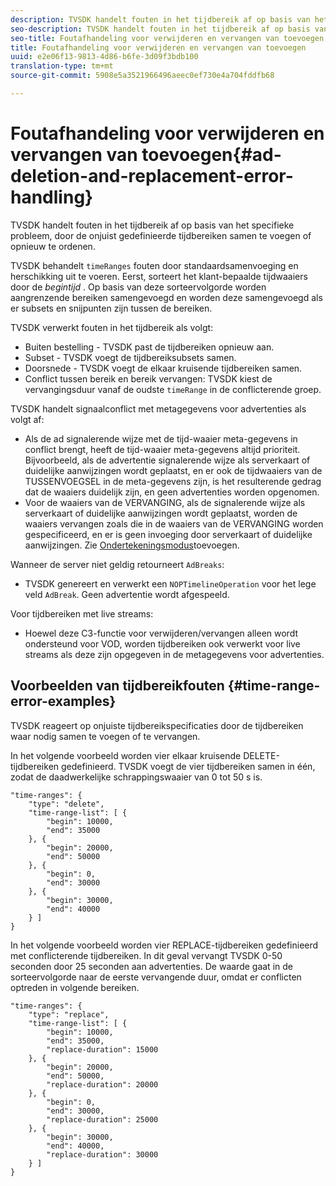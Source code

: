```yaml
---
description: TVSDK handelt fouten in het tijdbereik af op basis van het specifieke probleem, door de onjuist gedefinieerde tijdbereiken samen te voegen of opnieuw te ordenen.
seo-description: TVSDK handelt fouten in het tijdbereik af op basis van het specifieke probleem, door de onjuist gedefinieerde tijdbereiken samen te voegen of opnieuw te ordenen.
seo-title: Foutafhandeling voor verwijderen en vervangen van toevoegen
title: Foutafhandeling voor verwijderen en vervangen van toevoegen
uuid: e2e06f13-9813-4d86-b6fe-3d09f3bdb100
translation-type: tm+mt
source-git-commit: 5908e5a3521966496aeec0ef730e4a704fddfb68

---
```



# Foutafhandeling voor verwijderen en vervangen van toevoegen{#ad-deletion-and-replacement-error-handling}

TVSDK handelt fouten in het tijdbereik af op basis van het specifieke probleem, door de onjuist gedefinieerde tijdbereiken samen te voegen of opnieuw te ordenen.

TVSDK behandelt `timeRanges` fouten door standaardsamenvoeging en herschikking uit te voeren. Eerst, sorteert het klant-bepaalde tijdwaaiers door de *begintijd* . Op basis van deze sorteervolgorde worden aangrenzende bereiken samengevoegd en worden deze samengevoegd als er subsets en snijpunten zijn tussen de bereiken.

TVSDK verwerkt fouten in het tijdbereik als volgt:

* Buiten bestelling - TVSDK past de tijdbereiken opnieuw aan.
* Subset - TVSDK voegt de tijdbereiksubsets samen.
* Doorsnede - TVSDK voegt de elkaar kruisende tijdbereiken samen.
* Conflict tussen bereik en bereik vervangen: TVSDK kiest de vervangingsduur vanaf de oudste `timeRange` in de conflicterende groep.

TVSDK handelt signaalconflict met metagegevens voor advertenties als volgt af:

* Als de ad signalerende wijze met de tijd-waaier meta-gegevens in conflict brengt, heeft de tijd-waaier meta-gegevens altijd prioriteit. Bijvoorbeeld, als de advertentie signalerende wijze als serverkaart of duidelijke aanwijzingen wordt geplaatst, en er ook de tijdwaaiers van de TUSSENVOEGSEL in de meta-gegevens zijn, is het resulterende gedrag dat de waaiers duidelijk zijn, en geen advertenties worden opgenomen.
* Voor de waaiers van de VERVANGING, als de signalerende wijze als serverkaart of duidelijke aanwijzingen wordt geplaatst, worden de waaiers vervangen zoals die in de waaiers van de VERVANGING worden gespecificeerd, en er is geen invoeging door serverkaart of duidelijke aanwijzingen. Zie [Ondertekeningsmodus](../../../tvsdk-1.4-for-android/ad-insertion/ad-insertion-metadata/android-1.4-ad-signaling-mode.md)toevoegen.

Wanneer de server niet geldig retourneert `AdBreaks`:

* TVSDK genereert en verwerkt een `NOPTimelineOperation` voor het lege veld `AdBreak`. Geen advertentie wordt afgespeeld.

Voor tijdbereiken met live streams:

* Hoewel deze C3-functie voor verwijderen/vervangen alleen wordt ondersteund voor VOD, worden tijdbereiken ook verwerkt voor live streams als deze zijn opgegeven in de metagegevens voor advertenties.

## Voorbeelden van tijdbereikfouten {#time-range-error-examples}

TVSDK reageert op onjuiste tijdbereikspecificaties door de tijdbereiken waar nodig samen te voegen of te vervangen.

In het volgende voorbeeld worden vier elkaar kruisende DELETE-tijdbereiken gedefinieerd. TVSDK voegt de vier tijdbereiken samen in één, zodat de daadwerkelijke schrappingswaaier van 0 tot 50 s is.

```
"time-ranges": {
    "type": "delete",
    "time-range-list": [ {
        "begin": 10000,
        "end": 35000
    }, {
        "begin": 20000,
        "end": 50000
    }, {
        "begin": 0,
        "end": 30000
    }, {
        "begin": 30000,
        "end": 40000
    } ]
}
```

In het volgende voorbeeld worden vier REPLACE-tijdbereiken gedefinieerd met conflicterende tijdbereiken. In dit geval vervangt TVSDK 0-50 seconden door 25 seconden aan advertenties. De waarde gaat in de sorteervolgorde naar de eerste vervangende duur, omdat er conflicten optreden in volgende bereiken.

```
"time-ranges": {
    "type": "replace",
    "time-range-list": [ {
        "begin": 10000,
        "end": 35000,
        "replace-duration": 15000
    }, {
        "begin": 20000,
        "end": 50000,
        "replace-duration": 20000
    }, {
        "begin": 0,
        "end": 30000,
        "replace-duration": 25000
    }, {
        "begin": 30000,
        "end": 40000,
        "replace-duration": 30000
    } ]
}
```
